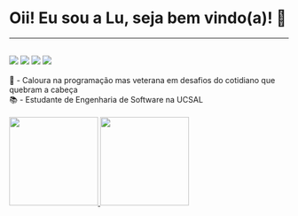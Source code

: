 # Oii! Eu sou a Lu, seja bem vindo(a)! 🦊

<hr>
<div style="display: inline_block"><br>
  <a href="https://www.instagram.com/_luizag0/" target="_blank"><img src="https://img.shields.io/badge/-Instagram-%23E4405F?style=for-the-badge&logo=instagram&logoColor=white" target="_blank"></a>
  <a href="" target="_blank"><img src="https://img.shields.io/badge/Gmail-D14836?style=for-the-badge&logo=gmail&logoColor=white" target="_blank"></a>
  <a href="https://www.linkedin.com/in/luiza-gabriella-54883b1b1/" target="_blank"><img src="https://img.shields.io/badge/-LinkedIn-%230077B5?style=for-the-badge&logo=linkedin&logoColor=white" target="_blank"></a>
  <a href="" target="blank"><img src="https://img.shields.io/badge/Twitter-1DA1F2?style=for-the-badge&logo=twitter&logoColor=white" target="blank"></a>
</div>

<div style="display: inline_block"><br>
🌱 - Caloura na programação mas veterana em desafios do cotidiano que quebram a cabeça<br>
📚 - Estudante de Engenharia de Software na UCSAL<br>
</div><br>

 <div>
 <a href="https://github.com/Luiza-0">
 <img height="160em" src="https://github-readme-stats.vercel.app/api?username=Luiza-0&show_icons=true&theme=radical&include_all_commits=true&count_private=true"/>
 <img height="160em" src="https://github-readme-stats.vercel.app/api/top-langs/?username=Luiza-0&layout=compact&langs_count=7&theme=radical"/>
   </div>

